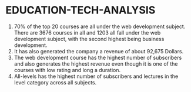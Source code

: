 # EDUCATION-TECH-ANALYSIS
1.	70% of the top 20 courses are all under the web development subject. There are 3676 courses in all and 1203 all fall under the web development subject, with the second highest being business development.
2.	It has also generated the company a revenue of about 92,675 Dollars. 
3.	The web development course has the highest number of subscribers and also generates the highest revenue even though it is one of the courses with low rating and long a duration.
4.	All-levels has the highest number of subscribers and lectures in the level category across all subjects. 
